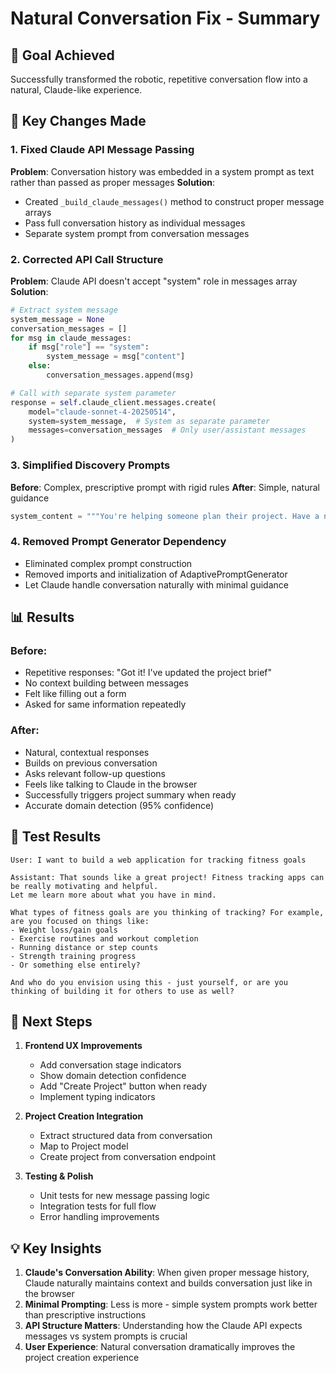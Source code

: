 # Natural Conversation Fix - Summary

## 🎯 Goal Achieved

Successfully transformed the robotic, repetitive conversation flow into a natural, Claude-like experience.

## 🔧 Key Changes Made

### 1. Fixed Claude API Message Passing
**Problem**: Conversation history was embedded in a system prompt as text rather than passed as proper messages
**Solution**: 
- Created `_build_claude_messages()` method to construct proper message arrays
- Pass full conversation history as individual messages
- Separate system prompt from conversation messages

### 2. Corrected API Call Structure
**Problem**: Claude API doesn't accept "system" role in messages array
**Solution**:
```python
# Extract system message
system_message = None
conversation_messages = []
for msg in claude_messages:
    if msg["role"] == "system":
        system_message = msg["content"]
    else:
        conversation_messages.append(msg)

# Call with separate system parameter
response = self.claude_client.messages.create(
    model="claude-sonnet-4-20250514",
    system=system_message,  # System as separate parameter
    messages=conversation_messages  # Only user/assistant messages
)
```

### 3. Simplified Discovery Prompts
**Before**: Complex, prescriptive prompt with rigid rules
**After**: Simple, natural guidance
```python
system_content = """You're helping someone plan their project. Have a natural conversation to understand what they want to build. When you have a good understanding of their project, offer a summary starting with 'Based on our conversation, here's my understanding of your project:'"""
```

### 4. Removed Prompt Generator Dependency
- Eliminated complex prompt construction
- Removed imports and initialization of AdaptivePromptGenerator
- Let Claude handle conversation naturally with minimal guidance

## 📊 Results

### Before:
- Repetitive responses: "Got it! I've updated the project brief"
- No context building between messages
- Felt like filling out a form
- Asked for same information repeatedly

### After:
- Natural, contextual responses
- Builds on previous conversation
- Asks relevant follow-up questions
- Feels like talking to Claude in the browser
- Successfully triggers project summary when ready
- Accurate domain detection (95% confidence)

## 🧪 Test Results

```
User: I want to build a web application for tracking fitness goals

Assistant: That sounds like a great project! Fitness tracking apps can be really motivating and helpful. 
Let me learn more about what you have in mind.

What types of fitness goals are you thinking of tracking? For example, are you focused on things like:
- Weight loss/gain goals
- Exercise routines and workout completion
- Running distance or step counts
- Strength training progress
- Or something else entirely?

And who do you envision using this - just yourself, or are you thinking of building it for others to use as well?
```

## 🚀 Next Steps

1. **Frontend UX Improvements**
   - Add conversation stage indicators
   - Show domain detection confidence
   - Add "Create Project" button when ready
   - Implement typing indicators

2. **Project Creation Integration**
   - Extract structured data from conversation
   - Map to Project model
   - Create project from conversation endpoint

3. **Testing & Polish**
   - Unit tests for new message passing logic
   - Integration tests for full flow
   - Error handling improvements

## 💡 Key Insights

1. **Claude's Conversation Ability**: When given proper message history, Claude naturally maintains context and builds conversation just like in the browser
2. **Minimal Prompting**: Less is more - simple system prompts work better than prescriptive instructions
3. **API Structure Matters**: Understanding how the Claude API expects messages vs system prompts is crucial
4. **User Experience**: Natural conversation dramatically improves the project creation experience